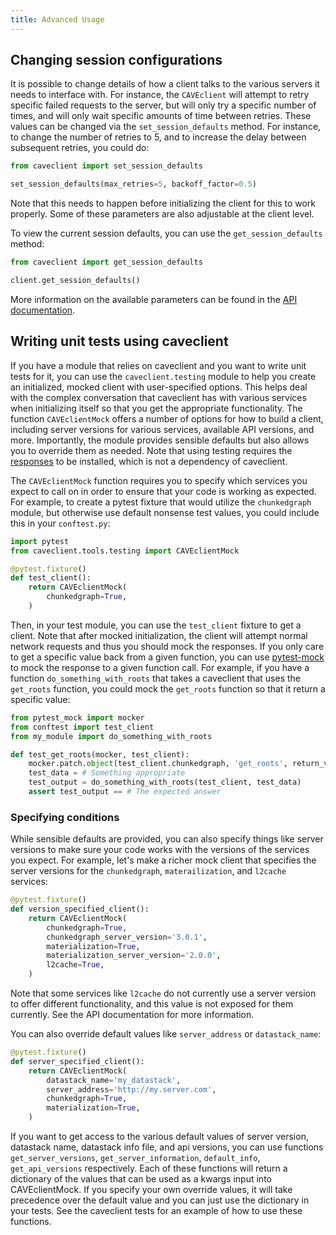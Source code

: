 ```yaml
---
title: Advanced Usage
---
```


## Changing session configurations

It is possible to change details of how a client talks to the various servers it needs
to interface with. For instance, the `CAVEclient` will attempt to retry
specific failed requests to the server, but will only try a specific number of times,
and will only wait specific amounts of time between retries. These values can be changed
via the `set_session_defaults` method. For instance, to change the number of retries to
5, and to increase the delay between subsequent retries, you could do:

```python
from caveclient import set_session_defaults

set_session_defaults(max_retries=5, backoff_factor=0.5)
```

Note that this needs to happen before initializing the client for this to work
properly. Some of these parameters are also adjustable at the client level.

To view the current session defaults, you can use the `get_session_defaults` method:

```python
from caveclient import get_session_defaults

client.get_session_defaults()
```

More information on the available parameters can be found in the
[API documentation](../api/config.md).

## Writing unit tests using caveclient

If you have a module that relies on caveclient and you want to write unit tests for it,
you can use the `caveclient.testing` module to help you create an initialized, mocked
client with user-specified options.
This helps deal with the complex conversation that caveclient has with various services
when initializing itself so that you get the appropriate functionality.
The function `CAVEclientMock` offers a number of options for how to build a client,
including server versions for various services, available API versions, and more.
Importantly, the module provides sensible defaults but also allows you to override
them as needed.
Note that using testing requires the [responses](https://github.com/getsentry/responses)
to be installed, which is not a dependency of caveclient.

The `CAVEclientMock` function requires you to specify which services you expect to call on
in order to ensure that your code is working as expected.
For example, to create a pytest fixture that would utilize the `chunkedgraph` module,
but otherwise use default nonsense test values, you could include this in your `conftest.py`:

```python
import pytest
from caveclient.tools.testing import CAVEclientMock

@pytest.fixture()
def test_client():
    return CAVEclientMock(
        chunkedgraph=True,
    )
```

Then, in your test module, you can use the `test_client` fixture to get a client.
Note that after mocked initialization, the client will attempt normal network requests and
thus you should mock the responses.
If you only care to get a specific value back from a given function, you can use [pytest-mock](https://github.com/pytest-dev/pytest-mock/)
to mock the response to a given function call.
For example, if you have a function `do_something_with_roots` that takes a caveclient that uses the `get_roots` function,
you could mock the `get_roots` function so that it return a specific value:

```python
from pytest_mock import mocker
from conftest import test_client
from my_module import do_something_with_roots

def test_get_roots(mocker, test_client):
    mocker.patch.object(test_client.chunkedgraph, 'get_roots', return_value=[1, 2, 3])
    test_data = # Something appropriate
    test_output = do_something_with_roots(test_client, test_data)
    assert test_output == # The expected answer
```

### Specifying conditions

While sensible defaults are provided, you can also specify things like server versions to make sure your code
works with the versions of the services you expect.
For example, let's make a richer mock client that specifies the server versions for the `chunkedgraph`, `materailization`,
and `l2cache` services:

```python
@pytest.fixture()
def version_specified_client():
    return CAVEclientMock(
        chunkedgraph=True,
        chunkedgraph_server_version='3.0.1',
        materialization=True,
        materialization_server_version='2.0.0',
        l2cache=True,
    )
```

Note that some services like `l2cache` do not currently use a server version to offer different functionality, and this value
is not exposed for them currently. See the API documentation for more information.

You can also override default values like `server_address` or `datastack_name`:
```python
@pytest.fixture()
def server_specified_client():
    return CAVEclientMock(
        datastack_name='my_datastack',
        server_address='http://my.server.com',
        chunkedgraph=True,
        materialization=True,
    )
```

If you want to get access to the various default values of server version, datastack name, datastack info file, and api versions,
you can use functions `get_server_versions`, `get_server_information`, `default_info`, `get_api_versions` respectively.
Each of these functions will return a dictionary of the values that can be used as a kwargs input into CAVEclientMock.
If you specify your own override values, it will take precedence over the default value and you can just use the dictionary in your tests.
See the caveclient tests for an example of how to use these functions.
